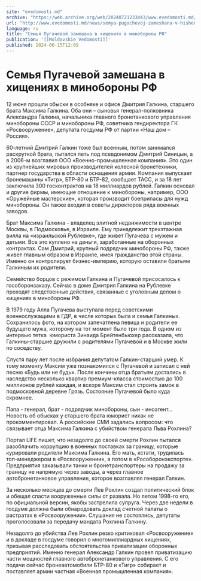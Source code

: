 ```yaml
---
site: "evedomosti.md"
archive: "https://web.archive.org/web/20240721233443/www.evedomosti.md/news/semya-pugachevoj-zameshana-v-hisheniyah-v-minoborony-rf"
url: "http://www.evedomosti.md/news/semya-pugachevoj-zameshana-v-hisheniyah-v-minoborony-rf"
language: ru
title: "Семья Пугачевой замешана в хищениях в минобороны РФ"
publication: '[[Moldavskie Vedomosti]]'
published: 2024-06-15T12:09
---
```


# Семья Пугачевой замешана в хищениях в минобороны РФ

12 июня прошли обыски в особняке и офисе Дмитрия Галкина, старшего брата Максима Галкина. Оба они – сыновья генерал-полковника Александра Галкина, начальника главного бронетанкового управления минобороны СССР и минобороны РФ, советника гендиректора ГК «Росвооружение», депутата госдумы РФ от партии «Наш дом – Россия».

60-летний Дмитрий Галкин тоже был военным, потом занимался раскруткой брата, пытался петь под псевдонимом Дмитрий Синицын, а в 2006-м возглавил ООО «Военно-промышленная компания». Это один из крупнейших мировых производителей колесной бронетехники, партнер государства в области оснащения армии. Компания выпускает бронемашины «Тигр», БТР-80 и БТР-82, сообщает ТАСС, и за 18 лет заключила 300 госконтрактов на 18 миллиардов рублей. Галкин основал и другие фирмы, имеющие отношение к минобороны, например, ООО «Оружейные мастерские», которая производит боеприпасы для нужд минобороны. Он также входил в советы директоров ряда военных заводов.

Брат Максима Галкина - владелец элитной недвижимости в центре Москвы, в Подмосковье, в Израиле. Ему принадлежит трехэтажная вилла на «израильской Рублевке», где живет Пугачева с мужем и детьми. Все это куплено на деньги, заработанные на оборонных контрактах. Сам Дмитрий, крупный подрядчик минобороны РФ, также живет главным образом в Израиле, имея гражданство этой страны. Именно он контролирует бизнес-империю, которую оставили братьям Галкиным их родители.

Семейство борцов с режимом Галкина и Пугачевой присосалось к гособоронзаказу. Сейчас в доме Дмитрия Галкина на Рублевке проходят следственные действия, связанные с уголовным делом о хищениях в минобороны РФ.

В 1979 году Алла Пугачева выступала перед советскими военнослужащими в ГДР, в числе которых была и семья Галкиных. Сохранилось фото, на котором запечатлена певица и родители ее будущего мужа, которому на тот момент было три года. В одном из интервью тетка  юмориста Зинаида Брейтенбьюхер рассказала, что Галкины-старшие дружили с родителями Пугачевой и в Москве жили по соседству.

Спустя пару лет после избрания депутатом Галкин-старший умер. К тому моменту Максим уже познакомился с Пугачевой и записал с ней песню «Будь или не будь». После кончины отца братьям достались в наследство несколько квартир премиум-класса стоимостью до 100 миллионов рублей каждая, и вскоре Максим стал строить замок в подмосковной деревне Грязь. Состояние Пугачевой было куда скромнее.

Папа - генерал, брат - подрядчик минобороны, сын - иноагент… Новость об обысках у старшего брата юморист никак не прокомментировал. А российские СМИ задались вопросом: что связывает отца Максима Галкина с убийством генерала Льва Рохлина?

Портал LIFE пишет, что незадолго до своей смерти Рохлин пытался разоблачить коррупцию в военных поставках за границу, которые курировали родители Максима Галкина. Его мать, кстати, трудилась топ-менеджером в «Росвооружении», а потом в «Рособоронэкспорте». Предприятия заказывали танки и бронетранспортеры на продажу за границу не напрямую через заводы, а через главное автобронетанковое управление, которое возглавлял генерал Галкин.

За несколько месяцев до смерти Лев Рохлин создал политический блок и обещал спасти вооруженные силы от развала. Но летом 1998-го его, по официальной версии, якобы застрелила супруга. Через две недели в госдуме должна были обнародовать доклад счетной палаты о растратах в «Росвооружении». Слушания не состоялись, депутаты проголосовали за передачу мандата Рохлина Галкину.

Незадолго до убийства Лев Рохлин резко критиковал «Росвооружение» и в докладе в госдуме говорил о многомиллиардных хищениях, призывая расследовать обстоятельства приватизации оборонных предприятий. Именно генерал Александр Галкин провел приватизацию части мощностей главного автобронетанкового управления. С его подачи сейчас бронеавтомобили БТР-80 и «Тигр» собирает и поставляет армии частная «Военная промышленная компания».